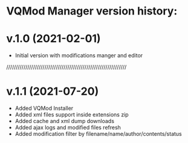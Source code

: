 # VQMod Manager version history:

# v.1.0 (2021-02-01)
- Initial version with modifications manger and editor

///////////////////////////////////////////////////////////////

# v.1.1 (2021-07-20)
- Added VQMod Installer
- Added xml files support inside extensions zip
- Added cache and xml dump downloads
- Added ajax logs and modified files refresh
- Added modification filter by filename/name/author/contents/status
